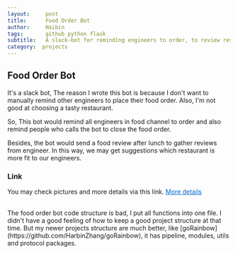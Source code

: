 ```yaml
---
layout:     post
title:      Food Order Bot
author:     Haibin
tags:		github python flask
subtitle:  	A slack-bot for reminding engineers to order, to review restaurants
category:  projects
---
```


## Food Order Bot

It's a slack bot, The reason I wrote this bot is because I don't want to manually remind other engineers to place their food order. Also, I'm not good at choosing a tasty restaurant.  

So, This bot would remind all engineers in food channel to order and also remind people who calls the bot to close the food order.   

Besides, the bot would send a food review after lunch to gather reviews from engineer. In this way, we may get suggestions which restaurant is more fit to our engineers.  

### Link
You may check pictures and more details via this link.
<a href="https://github.com/HarbinZhang/food-order-bot" style="color: rgb(0,102,204)">More details</a>  

<br>
The food order bot code structure is bad, I put all functions into one file. I didn't have a good feeling of how to keep a good project structure at that time. But my newer projects structure are much better, like [goRainbow](https://github.com/HarbinZhang/goRainbow), it has pipeline, modules, utils and protocol packages.
